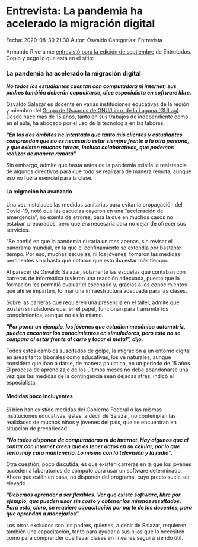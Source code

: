 Entrevista: La pandemia ha acelerado la migración digital
==================================

Fecha: 2020-08-30 21:30
Autor: Osvaldo
Categorías: Entrevista

Armando Rivera me [entrevistó para la edición de septiembre](http://periodicoentretodos.mx/2020/09/09/la-pandemia-ha-acelerado-la-migracion-digital) de Entretodos. Copio y pego lo que está en el sitio:

<!-- break -->

### La pandemia ha acelerado la migración digital

**_No todos los estudiantes cuentan con computadora ni internet; sus padres también deberán capacitarse, dice especialista en software libre._**

Osvaldo Salazar es docente en varias instituciones educativas de la región y miembro del [Grupo de Usuarios de GNU/Linux de la Laguna (GULag)](http://www.gulag.org.mx). Desde hace más de 15 años, tanto en sus trabajos de independiente como en el aula, ha abogado por el uso de la tecnología en las labores:

**_"En los dos ámbitos he intentado que tanto mis clientes y estudiantes comprendan que no es necesario estar siempre frente a la otra persona, y que existen muchas tareas, incluso colaborativas, que podemos realizar de manera remota"._**

Sin embargo, admite que hasta antes de la pandemia existía la resistencia de algunos directivos para que todo se realizara de manera remota, aunque eso no fuera esencial para la clase.

#### La migración ha avanzado

Una vez instaladas las medidas sanitarias para evitar la propagación del Covid-19, notó que las escuelas cayeron en una “aceleración de emergencia”, no exenta de errores, para la que en muchos casos no estaban preparados, pero que era necesaria para no dejar de ofrecer sus servicios.

“Se confió en que la pandemia duraría un mes apenas, sin revisar el panorama mundial, en la que el confinamiento se extendía por bastante tiempo. Por eso, muchas escuelas, ni los jóvenes, tomaron las medidas pertinentes sino hasta que notaron que esto iba estar más tiempo.

Al parecer de Osvaldo Salazar, solamente las escuelas que contaban con carreras de informática tuvieron una reacción adecuada, puesto que la formación les permitió evaluar el escenario y, gracias a los conocimientos que ahí se imparten, formar una infraestructura adecuada para las clases.

Sobre las carreras que requieren una presencia en el taller, admite que existen simuladores que, en el papel, funcionan para transmitir los conocimientos, aunque no es lo mismo.

**_"Por poner un ejemplo, los jóvenes que estudian mecánica automotriz, pueden encontrar los conocimientos en simuladores, pero esto no se compara al estar frente al carro y tocar el metal", dijo._**

Todos estos cambios suscitados de golpe, la migración a un entorno digital en áreas tanto laborales como educativas, los ve naturales, aunque considera que  iban a darse, de manera paulatina, en un periodo de 15 años. El proceso de aprendizaje de los últimos meses no debe abandonarse una vez que las medidas de la contingencia sean dejadas atrás, indicó el especialista.

#### Medidas poco incluyentes

Si bien han existido medidas del Gobierno Federal o las mismas instituciones educativas, éstas, a decir de Salazar, no contemplan las realidades de muchos niños y jóvenes del país, que se encuentran en situación de precariedad.

**_"No todos disponen de computadoras ni de internet. Hay algunos que el contar con internet creen que es tener datos en su celular, por lo que sería muy caro mantenerlo. Lo mismo con la televisión y la radio"._**

Otra cuestión, poco discutida, es que existen carreras en la que los jóvenes acceden a laboratorios de cómputo para usar un software determinado. Ahora que están en casa, no disponen del programa, cuyo precio suele ser elevado.

**_"Debemos aprender a ser flexibles. Ver que existe software, libre por ejemplo, que pueden usar sin costo y obtener los mismos resultados. Para esto, claro, se requiere capacitación por parte de los docentes, para que aprendan a manejarlos"._**

Los otros excluidos son los padres, quienes, a decir de Salazar, requieren también una capacitación, tanto para ayudar a sus hijos que lo necesiten como para comprender que llevar clases en línea les seguirá siendo útil.

